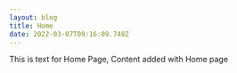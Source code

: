 ```yaml
---
layout: blog
title: Home
date: 2022-03-07T09:16:09.748Z
---
```

This is text for Home Page, Content added with Home page